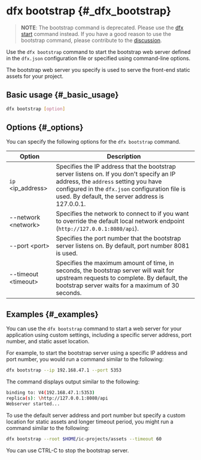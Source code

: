 # dfx bootstrap {#_dfx_bootstrap}

> **NOTE**: The bootstrap command is deprecated. Please use the [dfx start](./dfx-start.md) command instead. If you have a good reason to use the bootstrap command, please contribute to the [discussion](https://github.com/dfinity/sdk/discussions/3163).

Use the `dfx bootstrap` command to start the bootstrap web server defined in the `dfx.json` configuration file or specified using command-line options.

The bootstrap web server you specify is used to serve the front-end static assets for your project.

## Basic usage {#_basic_usage}

``` bash
dfx bootstrap [option]
```

## Options {#_options}

You can specify the following options for the `dfx bootstrap` command.

| Option               | Description     |
-----------------------|-----------------|
| `ip` <ip_address\>    | Specifies the IP address that the bootstrap server listens on. If you don't specify an IP address, the `address` setting you have configured in the `dfx.json` configuration file is used. By default, the server address is 127.0.0.1. |
| \--network <network\> | Specifies the network to connect to if you want to override the default local network endpoint (`http://127.0.0.1:8080/api`).|
| \--port <port\>       | Specifies the port number that the bootstrap server listens on. By default, port number 8081 is used.                                                                                                                                   |
| \--timeout <timeout\> | Specifies the maximum amount of time, in seconds, the bootstrap server will wait for upstream requests to complete. By default, the bootstrap server waits for a maximum of 30 seconds.                                                 |

## Examples {#_examples}

You can use the `dfx bootstrap` command to start a web server for your application using custom settings, including a specific server address, port number, and static asset location.

For example, to start the bootstrap server using a specific IP address and port number, you would run a command similar to the following:

``` bash
dfx bootstrap --ip 192.168.47.1 --port 5353
```

The command displays output similar to the following:

``` bash
binding to: V4(192.168.47.1:5353)
replica(s): \http://127.0.0.1:8080/api
Webserver started...
```

To use the default server address and port number but specify a custom location for static assets and longer timeout period, you might run a command similar to the following:

``` bash
dfx bootstrap --root $HOME/ic-projects/assets --timeout 60
```

You can use CTRL-C to stop the bootstrap server.
